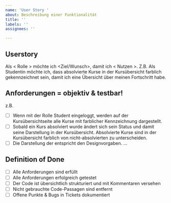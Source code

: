 ```yaml
---
name: 'User Story '
about: Beschreibung einer Funktionalität
title: ''
labels: ''
assignees: ''

---
```


## Userstory ##
Als < Rolle > möchte ich <Ziel/Wunsch>, damit ich < Nutzen >.
Z.B. Als Studentin möchte ich, dass absolvierte Kurse in der Kursübersicht farblich gekennzeichnet sein, damit ich eine Übersicht über meinen Fortschritt habe.

## Anforderungen = objektiv & testbar! ##
z.B.
- [ ] Wenn mit der Rolle Student eingeloggt, werden auf der Kursübersichtseite alle Kurse mit farblicher Kennzeichnung dargestellt. 
- [ ] Sobald ein Kurs absolviert wurde ändert sich sein Status und damit seine Darstellung in der Kursübersicht. Absolvierte Kurse sind in der Kursübersicht farblich von nicht-absolvierten zu unterscheiden.
- [ ] Die Darstellung der entspricht den Designvorgaben.
...

## Definition of Done ##
- [ ] Alle Anforderungen sind erfüllt
- [ ] Alle Anforderungen erfolgreich getestet
- [ ] Der Code ist übersichtlich strukturiert und mit Kommentaren versehen
- [ ] Nicht gebrauchte Code-Passagen sind entfernt
- [ ] Offene Punkte & Bugs in Tickets dokumentiert

